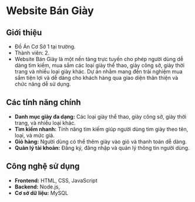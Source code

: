# Website Bán Giày

## Giới thiệu
- Đồ Án Cơ Sở 1 tại trường.
- Thành viên: 2.
- Website Bán Giày là một nền tảng trực tuyến cho phép người dùng dễ dàng tìm kiếm, mua sắm các loại giày thể thao, giày công sở, giày thời trang và nhiều loại giày khác. Dự án nhằm mang đến trải nghiệm mua sắm tiện lợi và dễ dàng cho khách hàng qua giao diện thân thiện và chức năng dễ sử dụng.

## Các tính năng chính
- **Danh mục giày đa dạng:** Các loại giày thể thao, giày công sở, giày thời trang, và nhiều loại khác.
- **Tìm kiếm nhanh:** Tính năng tìm kiếm giúp người dùng tìm giày theo tên, loại, và mức giá.
- **Giỏ hàng:** Người dùng có thể thêm giày vào giỏ và thanh toán dễ dàng.
- **Quản lý tài khoản:** Đăng ký, đăng nhập và quản lý thông tin người dùng.

## Công nghệ sử dụng
- **Frontend:** HTML, CSS, JavaScript
- **Backend:** Node.js,
- **Cơ sở dữ liệu:** MySQL
